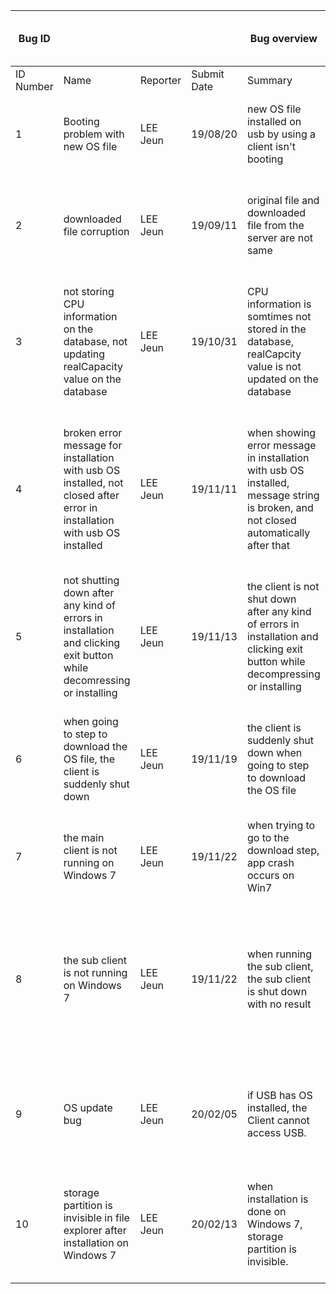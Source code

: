 | Bug ID | | |                 | Bug overview                                                 |             |                 | Environment                | Bug details                                                  |                                                              |                                                              |                                                              | Bug tracking(For developers only) |             |          |
| --------- | ------------------------------------------------------------ | -------- | ----------- | ------------------------------------------------------------ | ----------- | --------------- | -------------------------- | ------------------------------------------------------------ | ------------------------------------------------------------ | ------------------------------------------------------------ | ------------------------------------------------------------ | --------------------------------- | ----------- | -------- |
| ID Number | Name                                                         | Reporter | Submit Date | Summary                                                      | URL | Screenshot link |                            | Steps to reproduce                                           | Expected result                                              | Actual result                                                | Description                                                  | Severity                          | Assigned to | Priority |
| 1         | Booting problem with new OS file                             | LEE Jeun | 19/08/20    | new OS file installed on usb by using a client isn't booting | N/A         | N/A             | Windows 10 pro             | install new OS file on usb from the server                   | booting and other features are successful                    | booting failed                                               | screen showed "32-bit relocation out of kernel -- system halted!" | high                              | LEE Jeun    | high     |
| 2         | downloaded file corruption                                   | LEE Jeun | 19/09/11    | original file and downloaded file from the server are not same | N/A         | N/A             | Windows 10 pro             | download OS file from the server by using the client         | original file and downloaded file from the server are same   | there are some difference in between                         | diff -d on ubuntu and fc /b on windows command prompt - result shows that they are not same. | high                              | LEE Jeun    | high     |
| 3         | not storing CPU information on the database, not updating realCapacity value on the database | LEE Jeun | 19/10/31    | CPU information is somtimes not stored in the database, realCapcity value is not updated on the database | N/A         | N/A             | Windows 7 Ultimate K 64bit | download and install Wayne OS on USB by using the client     | CPU information is always stored in the database, realCapacity value is updated on the database | CPU information is sometimes not stored on the database, realCapacity is not updated on the database | the columes related with this issue has no data or remains old data | low                               | LEE Jeun    | high     |
| 4         | broken error message for installation with usb OS installed, not closed after error in installation with usb OS installed | LEE Jeun | 19/11/11    | when showing error message in installation with usb OS installed, message string is broken, and not closed automatically after that | N/A         | N/A             | Windows 10 pro             | trying to install wayne OS with usb OS installed             | show right error message when error occurs in installation with usb OS installed, and closed after that | when showing error message in installation with usb OS installed, message string is broken, and not closed automatically after that | need to change encoding and there is no feature for shutting down after error occurs. | low                               | LEE Jeun    | high     |
| 5         | not shutting down after any kind of errors in installation and clicking exit button while decomressing or installing | LEE Jeun | 19/11/13    | the client is not shut down after any kind of errors in installation and clicking exit button while decompressing or installing | N/A         | N/A             | Windows 10 pro             | errors occur while installing or clicking exit button while decompressing or installing | the client is shut down automatically                        | the client is not shut down automatically                    | there is no feature for shutting down while this situation   | low                               | LEE Jeun    | high     |
| 6         | when going to step to download the OS file, the client is suddenly shut down | LEE Jeun | 19/11/19    | the client is suddenly shut down when going to step to download the OS file | N/A         | N/A             | Windows 10 home            | after selecting all options and going to the step to download the OS file, the client is suddenly shut down | the client enter to the step to download the OS file         | the client is suddenly shut down                             | problem in the function for reading HW specification | high                              | LEE Jeun    | high     |
| 7         | the main client is not running on Windows 7                  | LEE Jeun | 19/11/22    | when trying to go to the download step, app crash occurs on Win7 | N/A         | N/A             | Windows 7 Ultimate K 64bit | try to enter the download step on the client                 | the client downloads the OS file from the server             | app crash occurs with error code                             | Memory access violation in CreateProcess function            | high                              | LEE Jeun    | high     |
| 8         | the sub client is not running on Windows 7                   | LEE Jeun | 19/11/22    | when running the sub client, the sub client is shut down with no result | N/A         | N/A             | Windows 7 Ultimate K 64bit | try to run the sub client                                    | the sub client recognizes whether vcredist package is installed or not, installs vcredist package if not installed, run the main client | the sub client is shut down with no result                   | no right to handle other process in CreateProcess function   | high                              | LEE Jeun    | high     |
| 9 | OS update bug | LEE Jeun | 20/02/05 | if USB has OS installed, the Client cannot access USB. | N/A | N/A | Windows 7, Windows 8, Windows 10 all version | try to install OS on USB where OS is already installed by using the client | the client overwrites new OS on USB(update)                  | access denied on USB | when USB has OS installed, it has multiple partitions. and the client has no function to deal with these things. | high | LEE Jeun | high |
| 10 | storage partition is invisible in file explorer after installation on Windows 7 | LEE Jeun | 20/02/13 | when installation is done on Windows 7, storage partition is invisible. | N/A | N/A | Windows 7 | try to install Wayne OS free version on USB on Windows 7 | storage partition shows in file explorer | storage partition is invisible in file explorer | for some reason, It seems that the client can't update disk properties after installation on Windows 7 | high | LEE Jeun | high |
